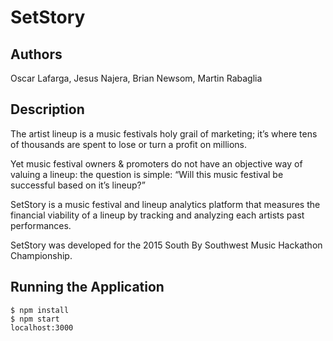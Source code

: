 # SetStory
## Authors
Oscar Lafarga, Jesus Najera, Brian Newsom, Martin Rabaglia

## Description
The artist lineup is a music festivals holy grail of marketing; it’s where tens of thousands are spent to lose or
turn a profit on millions.

Yet music festival owners & promoters do not have an objective way of valuing a lineup: the question is simple:
“Will this music festival be successful based on it’s lineup?”

SetStory is a music festival and lineup analytics platform that measures the financial viability of a lineup by
tracking and analyzing each artists past performances.

SetStory was developed for the 2015 South By Southwest Music Hackathon Championship.

## Running the Application
```
$ npm install
$ npm start
localhost:3000
```
